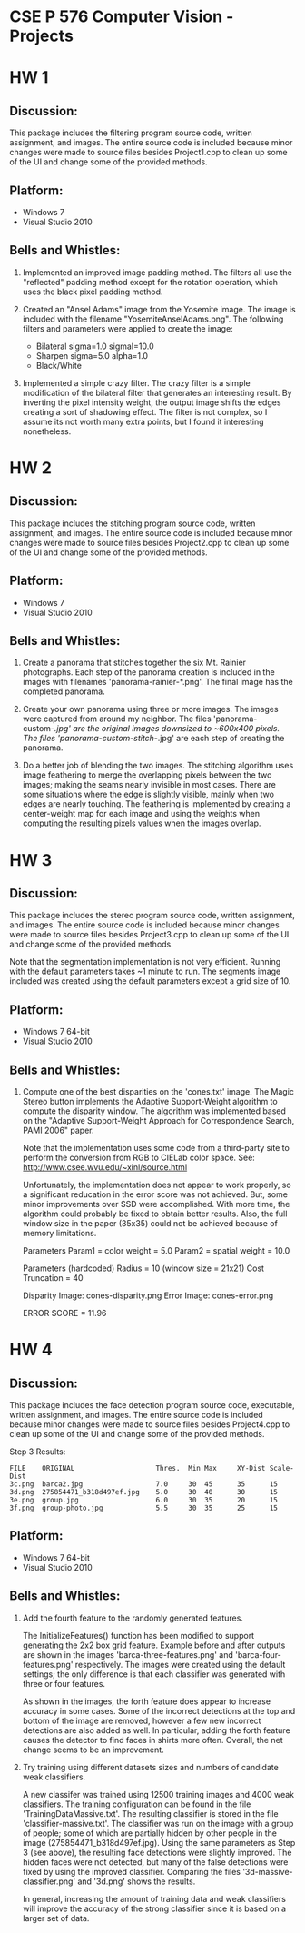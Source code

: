 CSE P 576 Computer Vision - Projects
====================================

HW 1
====

Discussion:
-----------
This package includes the filtering program source code, written assignment, and 
images. The entire source code is included because minor changes were made to 
source files besides Project1.cpp to clean up some of the UI and change some of 
the provided methods.

Platform:
---------
- Windows 7
- Visual Studio 2010

Bells and Whistles:
-------------------
1.  Implemented an improved image padding method.
    The filters all use the "reflected" padding method except for the rotation 
    operation, which uses the black pixel padding method.
    
2.  Created an "Ansel Adams" image from the Yosemite image.
    The image is included with the filename "YosemiteAnselAdams.png".
    The following filters and parameters were applied to create the image:
    - Bilateral sigma=1.0 sigmaI=10.0
    - Sharpen sigma=5.0 alpha=1.0
    - Black/White
    
3.  Implemented a simple crazy filter.
    The crazy filter is a simple modification of the bilateral filter that
    generates an interesting result. By inverting the pixel intensity weight,
    the output image shifts the edges creating a sort of shadowing effect. The
    filter is not complex, so I assume its not worth many extra points, but I
    found it interesting nonetheless.


HW 2
====

Discussion:
-----------
This package includes the stitching program source code, written assignment, and 
images. The entire source code is included because minor changes were made to 
source files besides Project2.cpp to clean up some of the UI and change some of 
the provided methods.

Platform:
---------
- Windows 7
- Visual Studio 2010

Bells and Whistles:
-------------------
1.  Create a panorama that stitches together the six Mt. Rainier photographs.
    Each step of the panorama creation is included in the images with filenames
    'panorama-rainier-*.png'. The final image has the completed panorama.
    
2.  Create your own panorama using three or more images.
    The images were captured from around my neighbor. The files 
    'panorama-custom-*.jpg' are the original images downsized to ~600x400 
    pixels. The files 'panorama-custom-stitch-*.jpg' are each step of creating 
    the panorama.
    
3.  Do a better job of blending the two images.
    The stitching algorithm uses image feathering to merge the overlapping
    pixels between the two images; making the seams nearly invisible in most
    cases. There are some situations where the edge is slightly visible, mainly
    when two edges are nearly touching. The feathering is implemented by
    creating a center-weight map for each image and using the weights when
    computing the resulting pixels values when the images overlap.



HW 3
====

Discussion:
-----------
This package includes the stereo program source code, written assignment, and 
images. The entire source code is included because minor changes were made to 
source files besides Project3.cpp to clean up some of the UI and change some of 
the provided methods.

Note that the segmentation implementation is not very efficient. Running with
the default parameters takes ~1 minute to run. The segments image included
was created using the default parameters except a grid size of 10.

Platform:
---------
- Windows 7 64-bit
- Visual Studio 2010

Bells and Whistles:
-------------------
1.  Compute one of the best disparities on the 'cones.txt' image.
    The Magic Stereo button implements the Adaptive Support-Weight algorithm
    to compute the disparity window. The algorithm was implemented based on the
    "Adaptive Support-Weight Approach for Correspondence Search, PAMI 2006"
    paper.
    
    Note that the implementation uses some code from a third-party site to 
    perform the conversion from RGB to CIELab color space. See:
    http://www.csee.wvu.edu/~xinl/source.html
    
    Unfortunately, the implementation does not appear to work properly, so a
    significant reducation in the error score was not achieved. But, some minor
    improvements over SSD were accomplished. With more time, the algorithm
    could probably be fixed to obtain better results. Also, the full window
    size in the paper (35x35) could not be achieved because of memory 
    limitations.
    
    Parameters
    Param1 = color weight = 5.0
    Param2 = spatial weight = 10.0
    
    Parameters (hardcoded)
    Radius = 10 (window size = 21x21)
    Cost Truncation = 40
    
    Disparity Image: cones-disparity.png
    Error Image: cones-error.png
    
    ERROR SCORE = 11.96



HW 4
====

Discussion:
-----------
This package includes the face detection program source code, executable, 
written assignment, and images. The entire source code is included because minor 
changes were made to source files besides Project4.cpp to clean up some of the 
UI and change some of the provided methods.

Step 3 Results:
```
FILE    ORIGINAL                    Thres.  Min Max     XY-Dist Scale-Dist
3c.png  barca2.jpg                  7.0     30  45      35      15
3d.png  275854471_b318d497ef.jpg    5.0     30  40      30      15
3e.png  group.jpg                   6.0     30  35      20      15
3f.png  group-photo.jpg             5.5     30  35      25      15
```

Platform:
---------
- Windows 7 64-bit
- Visual Studio 2010


Bells and Whistles:
-------------------
1.  Add the fourth feature to the randomly generated features.
    
    The InitializeFeatures() function has been modified to support generating
    the 2x2 box grid feature. Example before and after outputs are shown in the
    images 'barca-three-features.png' and 'barca-four-features.png'
    respectively. The images were created using the default settings; the only
    difference is that each classifier was generated with three or four features.
    
    As shown in the images, the forth feature does appear to increase accuracy
    in some cases. Some of the incorrect detections at the top and bottom of the
    image are removed, however a few new incorrect detections are also added as
    well. In particular, adding the forth feature causes the detector to find
    faces in shirts more often. Overall, the net change seems to be an 
    improvement.
    
2.  Try training using different datasets sizes and numbers of candidate weak 
    classifiers. 
    
    A new classifer was trained using 12500 training images and 4000 weak
    classifiers. The training configuration can be found in the file
    'TrainingDataMassive.txt'. The resulting classifier is stored in the file
    'classifier-massive.txt'. The classifier was run on the image with a group
    of people; some of which are partially hidden by other people in the image
    (275854471_b318d497ef.jpg). Using the same parameters as Step 3 (see above),
    the resulting face detections were slightly improved. The hidden faces
    were not detected, but many of the false detections were fixed by using the
    improved classifier. Comparing the files '3d-massive-classifier.png' and
    '3d.png' shows the results.
    
    In general, increasing the amount of training data and weak classifiers will
    improve the accuracy of the strong classifier since it is based on a larger
    set of data.
